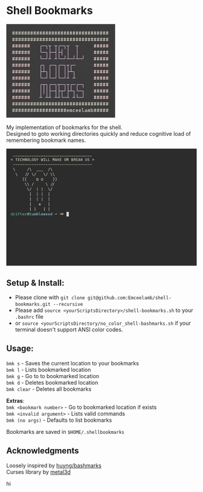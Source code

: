 # Shell Bookmarks

![shell bookmarks logo](assets/logo.png)  

My implementation of bookmarks for the shell.   
Designed to goto working directories quickly and reduce cognitive load of remembering bookmark names.

![usage](assets/demo.gif)

## Setup & Install:  
- Please clone with `git clone git@github.com:Emceelamb/shell-bookmarks.git --recursive`  
- Please add `source <yourScriptsDirectory>/shell-bookmarks.sh` to your `.bashrc` file  
- or `source <yourScriptsDirectory/no_color_shell-bashmarks.sh` if your terminal doesn't support ANSI color codes.

## Usage:
`bmk s` - Saves the current location to your bookmarks  
`bmk l` - Lists bookmarked location  
`bmk g` <bookmark number> - Go to to bookmarked location  
`bmk d` <bookmark number> - Deletes bookmarked location  
`bmk clear` - Deletes all bookmarks  

__Extras__:  
`bmk <bookmark number>` - Go to bookmarked location if exists  
`bmk <invalid argument>` - Lists valid commands  
`bmk (no args)` - Defaults to list bookmarks  

Bookmarks are saved in `$HOME/.shellbookmarks`

## Acknowledgments
Loosely inspired by [huyng/bashmarks](https://github.com/huyng/bashmarks/)  
Curses library by [metal3d](https://github.com/metal3d/bashsimplecurses)

hi
